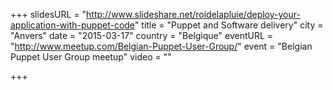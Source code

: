 +++
slidesURL = "http://www.slideshare.net/roidelapluie/deploy-your-application-with-puppet-code"
title = "Puppet and Software delivery"
city = "Anvers"
date = "2015-03-17"
country = "Belgique"
eventURL = "http://www.meetup.com/Belgian-Puppet-User-Group/"
event = "Belgian Puppet User Group meetup"
video = ""

+++

